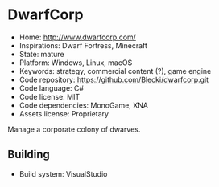# DwarfCorp

- Home: http://www.dwarfcorp.com/
- Inspirations: Dwarf Fortress, Minecraft
- State: mature
- Platform: Windows, Linux, macOS
- Keywords: strategy, commercial content (?), game engine
- Code repository: https://github.com/Blecki/dwarfcorp.git
- Code language: C#
- Code license: MIT
- Code dependencies: MonoGame, XNA
- Assets license: Proprietary

Manage a corporate colony of dwarves.

## Building

- Build system: VisualStudio
